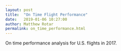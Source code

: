 ```yaml
---
layout: post
title:  "On Time Flight Performance"
date:   2019-01-06 10:27:00
author: Matthew Rotar
permalink: on_time_performance.html
---
```


On time performance analysis for U.S. flights in 2017.